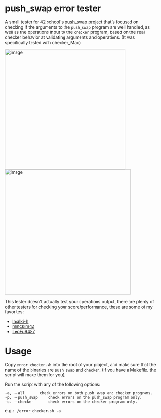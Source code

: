 # push_swap error tester

A small tester for 42 school's [push_swap project](./en.subject.pdf) that's focused on checking if the arguments to the `push_swap` program are well handled, as well as the operations input to the `checker` program, based on the real checker behavior at validating arguments and operations. (It was specifically tested with checker_Mac).

<img width="396" alt="image" src="https://user-images.githubusercontent.com/6943864/124407851-d10d0600-dd3c-11eb-87a9-e92983ff9e74.png"> <img width="415" alt="image" src="https://user-images.githubusercontent.com/6943864/124407888-e2eea900-dd3c-11eb-99be-8ed86cdf3271.png">

This tester doesn't actually test your operations output, there are plenty of other testers for checking your score/performance, these are some of my favorites:

- [lmalki-h](https://github.com/lmalki-h/push_swap_tester)
- [minckim42](https://github.com/minckim42/push_swap_tester)
- [LeoFu9487](https://github.com/LeoFu9487/push_swap_tester)

# Usage

Copy `error_checker.sh` into the root of your project, and make sure that the name of the binaries are `push_swap` and `checker`. (If you have a Makefile, the script will make them for you).

Run the script with any of the following options:

```
-a, --all		check errors on both push_swap and checker programs.
-p, --push_swap		check errors on the push_swap program only.
-c, --checker		check errors on the checker program only.
```

e.g.: `./error_checker.sh -a`
